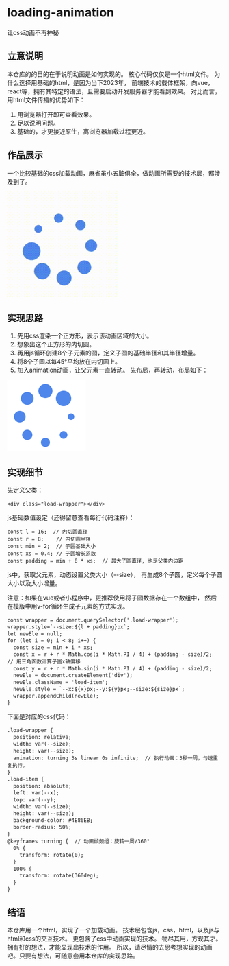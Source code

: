 # loading-animation
让css动画不再神秘

## 立意说明
本仓库的的目的在于说明动画是如何实现的。
核心代码仅仅是一个html文件。
为什么选择用基础的html，是因为当下2023年，
前端技术的载体框架，向vue，react等，拥有其特定的语法，且需要启动开发服务器才能看到效果。
对比而言，用html文件传播的优势如下：
1. 用浏览器打开即可查看效果。
2. 足以说明问题。
3. 基础的，才更接近原生，离浏览器加载过程更近。
## 作品展示
一个比较基础的css加载动画，麻雀虽小五脏俱全，做动画所需要的技术层，都涉及到了。

![gif](https://github.com/luckyqqk/loading-animation/blob/main/assets/loading.gif)

## 实现思路
1. 先用css渲染一个正方形，表示该动画区域的大小。
2. 想象出这个正方形的内切圆。
3. 再用js循环创建8个子元素的圆，定义子圆的基础半径和其半径增量。
4. 将8个子圆以每45°平均放在内切圆上。
5. 加入animation动画，让父元素一直转动。
先布局，再转动，布局如下：

![image](https://github.com/luckyqqk/loading-animation/blob/main/assets/loading.png)

## 实现细节
先定义父类：
```
<div class="load-wrapper"></div>
```
js基础数值设定（还得留意查看每行代码注释）：
```
const l = 16;  // 内切圆直径
const r = 8;    // 内切圆半径
const min = 2;  // 子圆基础大小
const xs = 0.4; // 子圆增长系数
const padding = min + 8 * xs;  // 最大子圆直径, 也是父类内边距
```
js中，获取父元素，动态设置父类大小（--size），
再生成8个子圆，定义每个子圆大小以及大小增量。

注意：如果在vue或者小程序中，更推荐使用将子圆数据存在一个数组中，
然后在模版中用v-for循环生成子元素的方式实现。
```
const wrapper = document.querySelector('.load-wrapper');
wrapper.style=`--size:${l + padding}px`;
let newEle = null;
for (let i = 0; i < 8; i++) {
  const size = min + i * xs;
  const x = r + r * Math.cos(i * Math.PI / 4) + (padding - size)/2;  // 用三角函数计算子圆x轴偏移
  const y = r + r * Math.sin(i * Math.PI / 4) + (padding - size)/2;
  newEle = document.createElement('div');
  newEle.className = 'load-item';
  newEle.style = `--x:${x}px;--y:${y}px;--size:${size}px`;
  wrapper.appendChild(newEle);
}
```
下面是对应的css代码：
```
.load-wrapper {
  position: relative;
  width: var(--size);
  height: var(--size);
  animation: turning 3s linear 0s infinite;  // 执行动画：3秒一周，匀速重复执行。
}
.load-item {
  position: absolute;
  left: var(--x);
  top: var(--y);
  width: var(--size);
  height: var(--size);
  background-color: #4E86EB;
  border-radius: 50%;
} 
@keyframes turning {  // 动画帧频组：旋转一周/360°
  0% {
    transform: rotate(0);
  }
  100% {
    transform: rotate(360deg);
  }
}
```

## 结语
本仓库用一个html，实现了一个加载动画。
技术层包含js，css，html，以及js与html和css的交互技术。
更包含了css中动画实现的技术。
物尽其用，方现其才。拥有好的想法，才能显现出技术的作用。
所以，请尽情的去思考想实现的动画吧。只要有想法，可随意套用本仓库的实现思路。
